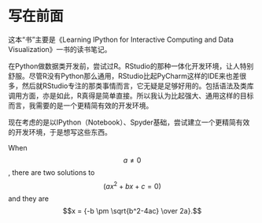 写在前面
=======

这本“书”主要是《Learning IPython for Interactive Computing and Data Visualization》一书的读书笔记。

在Python做数据类开发前，尝试过R。RStudio的那种一体化开发环境，让人特别舒服。尽管R没有Python那么通用，RStudio比起PyCharm这样的IDE来也差很多，然后就RStudio专注的那类事情而言，它无疑是足够好用的。包括语法及类库调用方面，亦是如此，R真得是简单直接。所以我认为比起强大、通用这样的目标而言，我需要的是一个更精简有效的开发环境。

现在考虑的是以IPython（Notebook）、Spyder基础，尝试建立一个更精简有效的开发环境，于是想写这些东西。


When $$a \ne 0$$, there are two solutions to $$(ax^2 + bx + c = 0)$$ and they are
$$x = {-b \pm \sqrt{b^2-4ac} \over 2a}.$$

